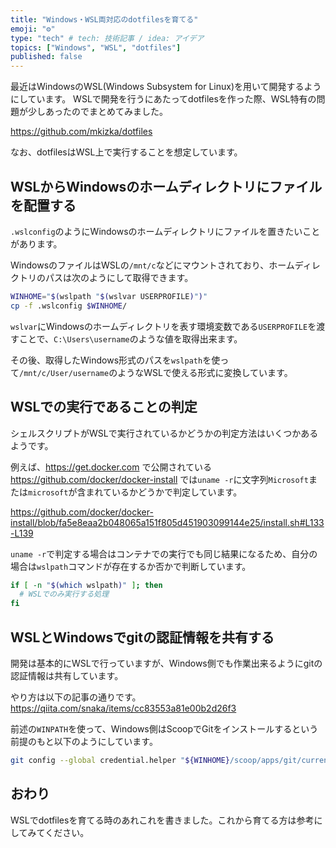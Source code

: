 ```yaml
---
title: "Windows・WSL両対応のdotfilesを育てる"
emoji: "⚙"
type: "tech" # tech: 技術記事 / idea: アイデア
topics: ["Windows", "WSL", "dotfiles"]
published: false
---
```


最近はWindowsのWSL(Windows Subsystem for Linux)を用いて開発するようにしています。
WSLで開発を行うにあたってdotfilesを作った際、WSL特有の問題が少しあったのでまとめてみました。

https://github.com/mkizka/dotfiles

なお、dotfilesはWSL上で実行することを想定しています。

## WSLからWindowsのホームディレクトリにファイルを配置する
`.wslconfig`のようにWindowsのホームディレクトリにファイルを置きたいことがあります。

WindowsのファイルはWSLの`/mnt/c`などにマウントされており、ホームディレクトリのパスは次のようにして取得できます。

```sh
WINHOME="$(wslpath "$(wslvar USERPROFILE)")"
cp -f .wslconfig $WINHOME/
```

`wslvar`にWindowsのホームディレクトリを表す環境変数である`USERPROFILE`を渡すことで、`C:\Users\username`のような値を取得出来ます。

その後、取得したWindows形式のパスを`wslpath`を使って`/mnt/c/User/username`のようなWSLで使える形式に変換しています。

## WSLでの実行であることの判定
シェルスクリプトがWSLで実行されているかどうかの判定方法はいくつかあるようです。

例えば、https://get.docker.com で公開されている https://github.com/docker/docker-install では`uname -r`に文字列`Microsoft`または`microsoft`が含まれているかどうかで判定しています。

https://github.com/docker/docker-install/blob/fa5e8eaa2b048065a151f805d451903099144e25/install.sh#L133-L139

`uname -r`で判定する場合はコンテナでの実行でも同じ結果になるため、自分の場合は`wslpath`コマンドが存在するか否かで判断しています。

```sh
if [ -n "$(which wslpath)" ]; then
  # WSLでのみ実行する処理
fi
```

## WSLとWindowsでgitの認証情報を共有する
開発は基本的にWSLで行っていますが、Windows側でも作業出来るようにgitの認証情報は共有しています。

やり方は以下の記事の通りです。
https://qiita.com/snaka/items/cc83553a81e00b2d26f3

前述の`WINPATH`を使って、Windows側はScoopでGitをインストールするという前提のもと以下のようにしています。

```sh
git config --global credential.helper "${WINHOME}/scoop/apps/git/current/mingw64/libexec/git-core/git-credential-manager-core.exe"
```

## おわり
WSLでdotfilesを育てる時のあれこれを書きました。これから育てる方は参考にしてみてください。
